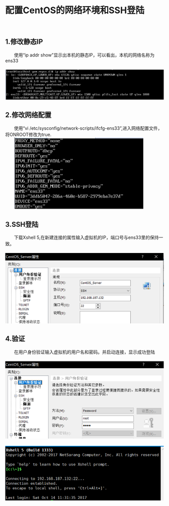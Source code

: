 配置CentOS的网络环境和SSH登陆
=============================
<br/>

1.修改静态IP
------------
　　使用“ip addr show”显示出本机的静态IP，可以看出，本机的网络名称为ens33
    <br/>
　　![](1.png)
    <br/>

2.修改网络配置
--------------
　　使用“vi /etc/sysconfig/network-scripts/ifcfg-ens33”,进入网络配置文件，将ONROOT修改为true.
    <br/>
　　![](2.png)
    <br/>

3.SSH登陆
---------
　　下载Xshell 5,在新建连接的属性输入虚拟机的IP，端口号与ens33里的保持一致。
    <br/>
　　![](3.png)
    <br/>

4.验证
---------
　　在用户身份验证输入虚拟机的用户名和密码。并启动连接，显示成功登陆
    <br/>
　　![](4.png)
    <br/>
　　![](5.png)
